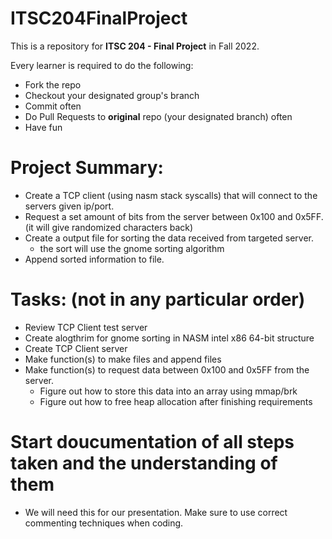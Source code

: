 # ITSC204FinalProject

This is a repository for **ITSC 204 - Final Project** in Fall 2022.

Every learner is required to do the following:
- Fork the repo
- Checkout your designated group's branch
- Commit often
- Do Pull Requests to **original** repo (your designated branch) often
- Have fun

# Project Summary: 

- Create a TCP client (using nasm stack syscalls) that will connect to the servers given ip/port. 
- Request a set amount of bits from the server between 0x100 and 0x5FF. (it will give randomized characters back)
- Create a output file for sorting the data received from targeted server.
  - the sort will use the gnome sorting algorithm
- Append sorted information to file. 

# Tasks: (not in any particular order)

- Review TCP Client test server
- Create alogthrim for gnome sorting in NASM intel x86 64-bit structure
- Create TCP Client server
- Make function(s) to make files and append files
- Make function(s) to request data between 0x100 and 0x5FF from the server.
  - Figure out how to store this data into an array using mmap/brk
  - Figure out how to free heap allocation after finishing requirements

# Start doucumentation of all steps taken and the understanding of them
 
- We will need this for our presentation. Make sure to use correct commenting techniques when coding.
